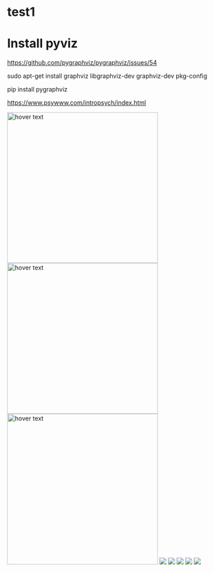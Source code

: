 
# test1
# Install pyviz
https://github.com/pygraphviz/pygraphviz/issues/54

sudo apt-get install graphviz libgraphviz-dev graphviz-dev pkg-config
<p>
pip install pygraphviz


https://www.psywww.com/intropsych/index.html

<img  src="https://www.psywww.com/intropsych/ch02-human-nervous-system/02classicneuron.jpg" width="350" title="hover text">

<img src="https://www.psywww.com/intropsych/ch02-human-nervous-system/02purkinjecelldendritictreesmall.jpg" width="350" title="hover text">

<img src="https://www.psywww.com/intropsych/ch02-human-nervous-system/02evolve.jpg" width="350" title="hover text">

<img src="https://www.researchgate.net/profile/Cecilia_Hedin-Pereira/publication/226096790/figure/download/fig1/AS:297218364985350@1447873788687/Life-history-of-a-projection-neuron-A-All-neurons-are-born-with-a-simple-round.png">

<img src="http://facweb.furman.edu/~einstein/general/development/dendrites.jpg">

<img src="https://www.researchgate.net/profile/Sarina_Grosswald/publication/263767630/figure/download/fig1/AS:296420461563904@1447683553378/Density-of-Neuronal-Connections-at-Different-Times-During-Brain-Development.png">

<img src="https://www.google.com/url?sa=i&rct=j&q=&esrc=s&source=images&cd=&cad=rja&uact=8&ved=2ahUKEwix-dGiwOXgAhWBLFAKHWTFBW8QjRx6BAgBEAU&url=http%3A%2F%2Fblog.tinkergarten.com%2Fblog%2F2017%2F4%2F27%2Fwhats-really-happening-in-your-childs-brain&psig=AOvVaw1Xj8YbYPXwNcYkB8l44TJI&ust=1551686333523065">

<img src="https://www.google.com/url?sa=i&rct=j&q=&esrc=s&source=images&cd=&cad=rja&uact=8&ved=2ahUKEwjVubG2wOXgAhVOa1AKHbFuACwQjRx6BAgBEAU&url=http%3A%2F%2Flatierratorture.com%2F3278-new-drug-to-make-you-smarter.php&psig=AOvVaw1Xj8YbYPXwNcYkB8l44TJI&ust=1551686333523065">
